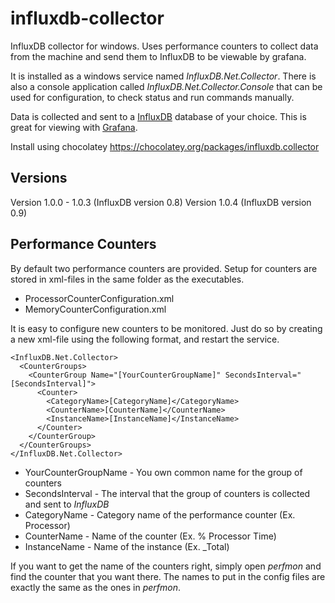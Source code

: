 # influxdb-collector
InfluxDB collector for windows. Uses performance counters to collect data from the machine and send them to InfluxDB to be viewable by grafana.

It is installed as a windows service named *InfluxDB.Net.Collector*. There is also a console application called *InfluxDB.Net.Collector.Console* that can be used for configuration, to check status and run commands manually.

Data is collected and sent to a [InfluxDB](https://github.com/influxdb/influxdb) database of your choice. This is great for viewing with [Grafana](https://github.com/grafana/grafana).

Install using chocolatey
https://chocolatey.org/packages/influxdb.collector

## Versions
Version 1.0.0 - 1.0.3 (InfluxDB version 0.8)
Version 1.0.4 (InfluxDB version 0.9)

## Performance Counters

By default two performance counters are provided. Setup for counters are stored in xml-files in the same folder as the executables.
- ProcessorCounterConfiguration.xml
- MemoryCounterConfiguration.xml

It is easy to configure new counters to be monitored. Just do so by creating a new xml-file using the following format, and restart the service.

```
<InfluxDB.Net.Collector>
  <CounterGroups>
    <CounterGroup Name="[YourCounterGroupName]" SecondsInterval="[SecondsInterval]">
      <Counter>
        <CategoryName>[CategoryName]</CategoryName>
        <CounterName>[CounterName]</CounterName>
        <InstanceName>[InstanceName]</InstanceName>
      </Counter>
    </CounterGroup>
  </CounterGroups>
</InfluxDB.Net.Collector>
```

- YourCounterGroupName - You own common name for the group of counters
- SecondsInterval - The interval that the group of counters is collected and sent to *InfluxDB*
- CategoryName - Category name of the performance counter (Ex. Processor)
- CounterName - Name of the counter (Ex. % Processor Time)
- InstanceName - Name of the instance (Ex. _Total)

If you want to get the name of the counters right, simply open *perfmon* and find the counter that you want there. The names to put in the config files are exactly the same as the ones in *perfmon*.
